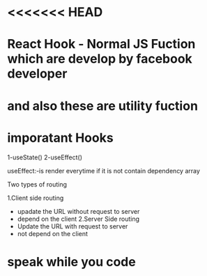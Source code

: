 <<<<<<< HEAD
=======
# React Hook - Normal JS Fuction which are develop by facebook developer
# and also these are utility fuction

# imporatant Hooks 
1-useState() 
2-useEffect()

useEffect:-is render everytime if it is not contain dependency array

Two types of routing 

1.Client side routing
  - upadate the URL without request to server 
  - depend on the client
2.Server Side routing
  - Update the URL with request to server 
  - not depend on the client
  
# speak while you code
